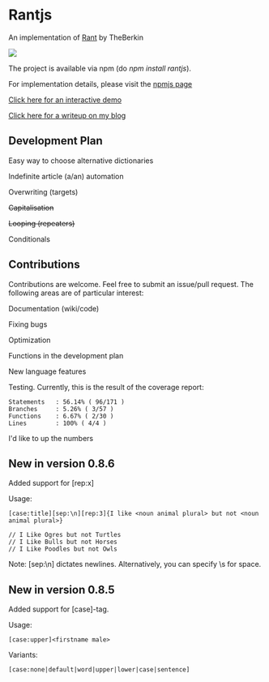 # Rantjs

An implementation of [Rant][1] by TheBerkin

<img src="http://res.cloudinary.com/sven-anders-robbestad/image/upload/c_scale,w_350/v1418975366/rantjs_0.8.4.png">

The project is available via npm (do _npm install rantjs_). 

For implementation details, please visit the [npmjs page][3]

[Click here for an interactive demo][2]

[Click here for a writeup on my blog][4]

## Development Plan

Easy way to choose alternative dictionaries

Indefinite article (a/an) automation

Overwriting (targets)

~~Capitalisation~~

~~Looping (repeaters)~~

Conditionals

## Contributions

Contributions are welcome. Feel free to submit an issue/pull request. The following areas are
of particular interest:

Documentation (wiki/code)

Fixing bugs

Optimization

Functions in the development plan

New language features

Testing. Currently, this is the result of the coverage report:

    Statements   : 56.14% ( 96/171 )
    Branches     : 5.26% ( 3/57 )
    Functions    : 6.67% ( 2/30 )
    Lines        : 100% ( 4/4 )

I'd like to up the numbers

## New in version 0.8.6

  Added support for [rep:x]

  Usage:

    [case:title][sep:\n][rep:3]{I like <noun animal plural> but not <noun animal plural>}

    // I Like Ogres but not Turtles
    // I Like Bulls but not Horses
    // I Like Poodles but not Owls

   Note: [sep:\n] dictates newlines. Alternatively, you can specify \s for space.

## New in version 0.8.5

  Added support for [case]-tag.

  Usage:

    [case:upper]<firstname male>

  Variants:

    [case:none|default|word|upper|lower|case|sentence]



[1]: https://github.com/TheBerkin/Rant
[2]: https://rantjs.herokuapp.com/
[3]: https://www.npmjs.com/package/rantjs
[4]: http://www.robbestad.com/2014/12/procedurally-generated-text-with-rantjs.html

